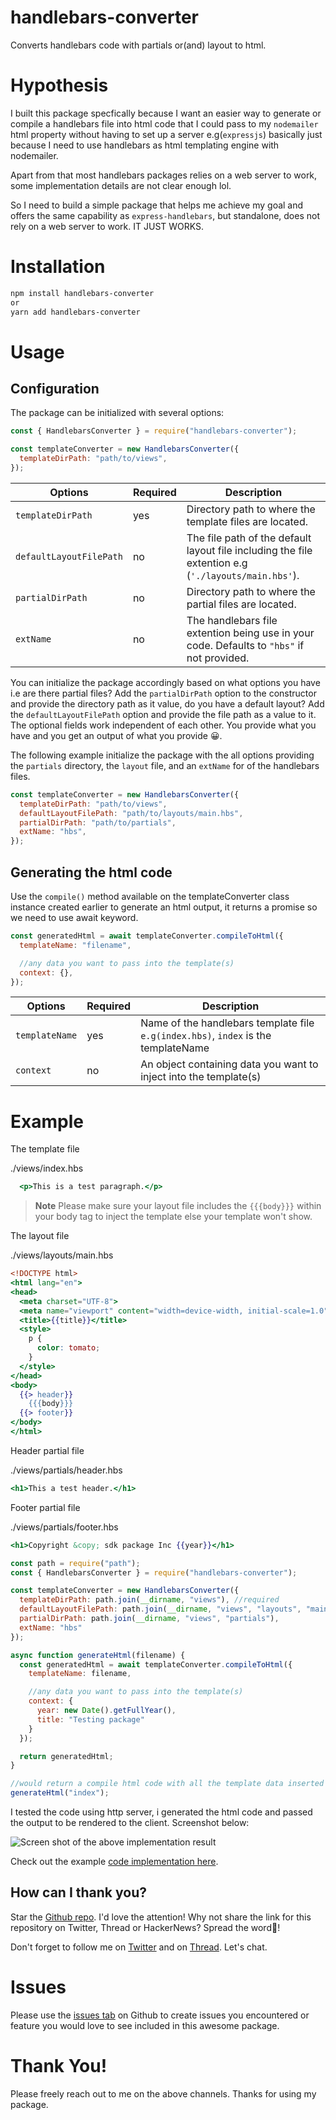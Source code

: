# handlebars-converter
Converts handlebars code with partials or(and) layout to html.

# Hypothesis
I built this package specfically because I want an easier way to generate or compile a handlebars file into html code that I could pass to my `nodemailer` html property without having to set up a server e.g(`expressjs`) basically just because I need to use handlebars as html templating engine with nodemailer.

Apart from that most handlebars packages relies on a web server to work, some implementation details are not clear enough lol.

So I need to build a simple package that helps me achieve my goal and offers the same capability as `express-handlebars`, but standalone, does not rely on a web server to work. IT JUST WORKS.

# Installation

```sh
npm install handlebars-converter
or
yarn add handlebars-converter
```

# Usage

## Configuration

The package can be initialized with several options:

```js
const { HandlebarsConverter } = require("handlebars-converter");

const templateConverter = new HandlebarsConverter({
  templateDirPath: "path/to/views",
});
```

| Options   | Required | Description                                                  |
| --------------- | -------- | ----------------------------- |
| `templateDirPath`   | yes      | Directory path to where the template files are located. |
| `defaultLayoutFilePath` | no | The file path of the default layout file including the file extention e.g (`'./layouts/main.hbs'`). |
| `partialDirPath` | no | Directory path to where the partial files are located.|
| `extName` | no | The handlebars file extention being use in your code. Defaults to `"hbs"` if not provided. |

You can initialize the package accordingly based on what options you have i.e are there partial files? Add the `partialDirPath` option to the constructor and provide the directory path as it value, do you have a default layout? Add the `defaultLayoutFilePath` option and provide the file path as a value to it. The optional fields work independent of each other. You provide what you have and you get an output of what you provide 😀. 


The following example initialize the package with the all options providing the  `partials` directory, the `layout` file, and an `extName` for of the handlebars files.

```js
const templateConverter = new HandlebarsConverter({
  templateDirPath: "path/to/views",
  defaultLayoutFilePath: "path/to/layouts/main.hbs",
  partialDirPath: "path/to/partials",
  extName: "hbs",
});
```

## Generating the html code
Use the `compile()` method available on the templateConverter class instance created earlier to generate an html output, it returns a promise so we need to use await keyword.

```js
const generatedHtml = await templateConverter.compileToHtml({
  templateName: "filename",

  //any data you want to pass into the template(s) 
  context: {},
});
```

| Options   | Required | Description                                                  |
| --------------- | -------- | ----------------------------- |
| `templateName`   | yes      | Name of the handlebars template file `e.g(index.hbs)`, `index` is the templateName |
| `context` | no | An object containing data you want to inject into the template(s) |



# Example

The template file

./views/index.hbs
```hbs
  <p>This is a test paragraph.</p>
```


> **Note** Please make sure your layout file includes the `{{{body}}}` within your body tag to inject the template else your template won't show.

The layout file

./views/layouts/main.hbs
```hbs
<!DOCTYPE html>
<html lang="en">
<head>
  <meta charset="UTF-8">
  <meta name="viewport" content="width=device-width, initial-scale=1.0">
  <title>{{title}}</title>
  <style>
    p {
      color: tomato;
    }
  </style>
</head>
<body>
  {{> header}}
    {{{body}}}
  {{> footer}}
</body>
</html>
```

Header partial file

./views/partials/header.hbs
```hbs
<h1>This a test header.</h1>
```

Footer partial file

./views/partials/footer.hbs
```hbs
<h1>Copyright &copy; sdk package Inc {{year}}</h1>
```

```js
const path = require("path");
const { HandlebarsConverter } = require("handlebars-converter");

const templateConverter = new HandlebarsConverter({
  templateDirPath: path.join(__dirname, "views"), //required
  defaultLayoutFilePath: path.join(__dirname, "views", "layouts", "main.hbs"),
  partialDirPath: path.join(__dirname, "views", "partials"),
  extName: "hbs"
});

async function generateHtml(filename) {
  const generatedHtml = await templateConverter.compileToHtml({
    templateName: filename,

    //any data you want to pass into the template(s)
    context: {
      year: new Date().getFullYear(),
      title: "Testing package"
    }
  });

  return generatedHtml; 
}

//would return a compile html code with all the template data inserted
generateHtml("index"); 
```

I tested the code using http server, i generated the html code and passed the output to be rendered to the client. Screenshot below:

![Screen shot of the above implementation result](https://res.cloudinary.com/dahn8uiyc/image/upload/v1688652447/hbs-to-html-snipshot_lug4m3.png)


Check out the example [code implementation here](https://github.com/biggaji/handlebars-converter/tests).


## How can I thank you?

Star the [Github repo](https://github.com/biggaji/handlebars-converter). I'd love the attention! Why not share the link for this repository on Twitter, Thread or HackerNews? Spread the word📢!

Don't forget to follow me on [Twitter](https://twitter.com/oxwware) and on [Thread](https://threads.net/@oxwware). Let's chat.

# Issues
Please use the [issues tab](https://github.com/biggaji/handlebars-converter/issues) on Github to create issues you encountered or feature you would love to see included in this awesome package.

# Thank You!
Please freely reach out to me on the above channels.
Thanks for using my package.